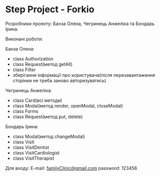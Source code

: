 # Step Project - Forkio

Розробники проекту: Банза Олена, Чегринець Анжеліка та Бондарь Ірина.

Виконані роботи:

Банза Олена:

- class Authorization
- class Request(метод getAll)
- class Filter
- зберігання інформації про користувача(після перезавантаження сторінки не треба заново авторизуватись)

Чегринець Анжеліка:

- class Card(всі методи)
- class Modal(метод render, openModal, closeModal)
- class Forms
- class Request(метод put, delete)

Бондарь Ірина:

- class Modal(метод changeModal)
- class Visit
- class VisitDentist
- class VisitCardiologist
- class VisitTherapist

Для входу:
E-mail: familyClinic@gmail.com
password: 123456